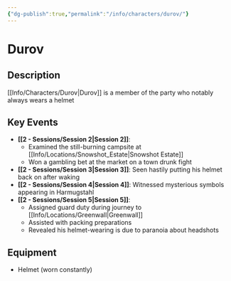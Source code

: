 ```yaml
---
{"dg-publish":true,"permalink":"/info/characters/durov/"}
---
```


# Durov

## Description
[[Info/Characters/Durov\|Durov]] is a member of the party who notably always wears a helmet

## Key Events
- **[[2 -  Sessions/Session 2\|Session 2]]**: 
  - Examined the still-burning campsite at [[Info/Locations/Snowshot_Estate\|Snowshot Estate]]
  - Won a gambling bet at the market on a town drunk fight
- **[[2 -  Sessions/Session 3\|Session 3]]**: Seen hastily putting his helmet back on after waking
- **[[2 -  Sessions/Session 4\|Session 4]]**: Witnessed mysterious symbols appearing in Harmugstahl
- **[[2 -  Sessions/Session 5\|Session 5]]**: 
  - Assigned guard duty during journey to [[Info/Locations/Greenwall\|Greenwall]]
  - Assisted with packing preparations
  - Revealed his helmet-wearing is due to paranoia about headshots

## Equipment
- Helmet (worn constantly)
